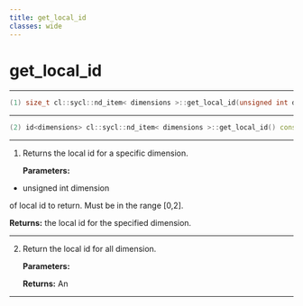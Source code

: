 ```yaml
---
title: get_local_id
classes: wide
---
```

# get_local_id

---

```cpp
(1) size_t cl::sycl::nd_item< dimensions >::get_local_id(unsigned int dimension) const
```

---

```cpp
(2) id<dimensions> cl::sycl::nd_item< dimensions >::get_local_id() const
```

---

1. Returns the local id for a specific dimension. 

   **Parameters:**

  * unsigned int dimension

   of local id to return. Must be in the range [0,2]. 

   **Returns:** the local id for the specified dimension. 

---

2. Return the local id for all dimension. 

   **Parameters:**

   **Returns:** An 

---

